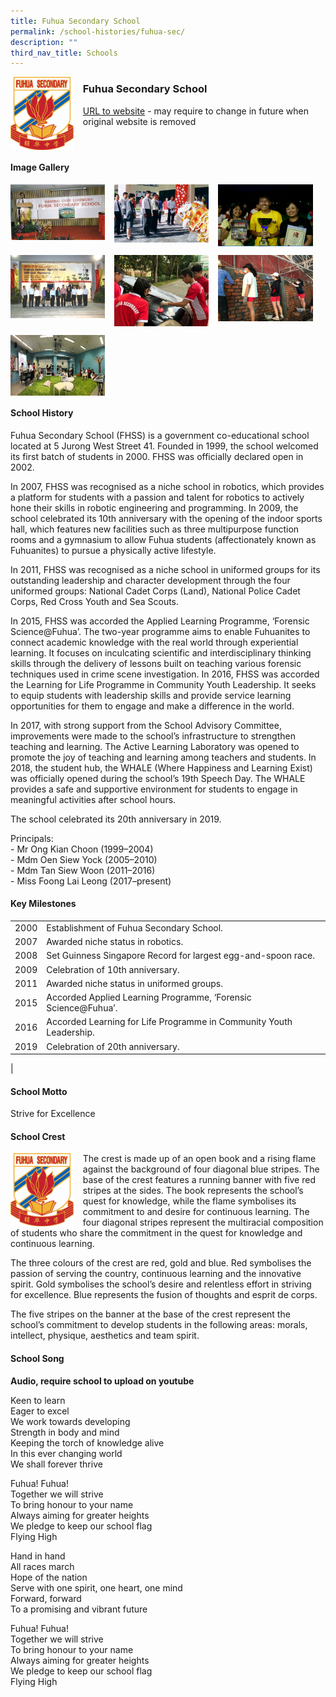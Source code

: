 ```yaml
---
title: Fuhua Secondary School
permalink: /school-histories/fuhua-sec/
description: ""
third_nav_title: Schools
---
```

<img src="/images/fuhuasec1.png" style="width:20%;margin-right:15px;" align = "left">

### **Fuhua Secondary School**
[URL to website](http://fuhuasec.moe.edu.sg/) - may require to change in future when original website is removed

<br clear="left">

#### **Image Gallery**

<p><a href="https://d1yxymztqoj7qn.amplifyapp.com/images/fuhuasec2.jpg">  
<img src="/images/fuhuasec2.jpg" style="width:30%;margin-right:15px;" align = "left">
</a></p>

<p><a href="https://d1yxymztqoj7qn.amplifyapp.com/images/fuhuasec3.jpg">  
<img src="/images/fuhuasec3.jpg" style="width:30%;margin-right:15px;" align = "left">
</a></p>

<p><a href="https://d1yxymztqoj7qn.amplifyapp.com/images/fuhuasec4.jpg">  
<img src="/images/fuhuasec4.jpg" style="width:30%;margin-right:15px;" align = "left">
</a></p>

<br clear="left">

<p><a href="https://d1yxymztqoj7qn.amplifyapp.com/images/fuhuasec5.jpg">  
<img src="/images/fuhuasec5.jpg" style="width:30%;margin-right:15px;" align = "left">
</a></p>

<p><a href="https://d1yxymztqoj7qn.amplifyapp.com/images/fuhuasec6.jpg">  
<img src="/images/fuhuasec6.jpg" style="width:30%;margin-right:15px;" align = "left">
</a></p>

<p><a href="https://d1yxymztqoj7qn.amplifyapp.com/images/fuhuasec7.jpg">  
<img src="/images/fuhuasec7.jpg" style="width:30%;margin-right:15px;" align = "left">
</a></p>

<br clear="left">

<p><a href="https://d1yxymztqoj7qn.amplifyapp.com/images/fuhuasec8.jpg">  
<img src="/images/fuhuasec8.jpg" style="width:30%;margin-right:15px;" align = "left">
</a></p>

<br clear="left">

#### **School History**
Fuhua Secondary School (FHSS) is a government co-educational school located at 5 Jurong West Street 41. Founded in 1999, the school welcomed its first batch of students in 2000. FHSS was officially declared open in 2002.

In 2007, FHSS was recognised as a niche school in robotics, which provides a platform for students with a passion and talent for robotics to actively hone their skills in robotic engineering and programming. In 2009, the school celebrated its 10th anniversary with the opening of the indoor sports hall, which features new facilities such as three multipurpose function rooms and a gymnasium to allow Fuhua students (affectionately known as Fuhuanites) to pursue a physically active lifestyle.

In 2011, FHSS was recognised as a niche school in uniformed groups for its outstanding leadership and character development through the four uniformed groups: National Cadet Corps (Land), National Police Cadet Corps, Red Cross Youth and Sea Scouts.

In 2015, FHSS was accorded the Applied Learning Programme, ‘Forensic Science@Fuhua’. The two-year programme aims to enable Fuhuanites to connect academic knowledge with the real world through experiential learning. It focuses on inculcating scientific and interdisciplinary thinking skills through the delivery of lessons built on teaching various forensic techniques used in crime scene investigation. In 2016, FHSS was accorded the Learning for Life Programme in Community Youth Leadership. It seeks to equip students with leadership skills and provide service learning opportunities for them to engage and make a difference in the world.

In 2017, with strong support from the School Advisory Committee, improvements were made to the school’s infrastructure to strengthen teaching and learning. The Active Learning Laboratory was opened to promote the joy of teaching and learning among teachers and students. In 2018, the student hub, the WHALE (Where Happiness and Learning Exist) was officially opened during the school’s 19th Speech Day. The WHALE provides a safe and supportive environment for students to engage in meaningful activities after school hours.

The school celebrated its 20th anniversary in 2019.

Principals:<br>
\- Mr Ong Kian Choon (1999–2004)<br>
\- Mdm Oen Siew Yock (2005–2010)<br>
\- Mdm Tan Siew Woon (2011–2016)<br>
\- Miss Foong Lai Leong (2017–present)

#### **Key Milestones**

|  |  |
|:---:|---|
| 2000 | Establishment of Fuhua Secondary School. |
| 2007 | Awarded niche status in robotics. |
| 2008 | Set Guinness Singapore Record for largest egg-and-spoon race. |
| 2009 | Celebration of 10th anniversary. |
| 2011 | Awarded niche status in uniformed groups. |
| 2015 | Accorded Applied Learning Programme, ‘Forensic Science@Fuhua’. |
| 2016 | Accorded Learning for Life Programme in Community Youth Leadership. |
| 2019 | Celebration of 20th anniversary. |
|

#### **School Motto**
Strive for Excellence

#### **School Crest**
<img src="/images/fuhuasec1.png" style="width:20%;margin-right:15px;" align = "left">

The crest is made up of an open book and a rising flame against the background of four diagonal blue stripes. The base of the crest features a running banner with five red stripes at the sides. The book represents the school’s quest for knowledge, while the flame symbolises its commitment to and desire for continuous learning. The four diagonal stripes represent the multiracial composition of students who share the commitment in the quest for knowledge and continuous learning.

The three colours of the crest are red, gold and blue. Red symbolises the passion of serving the country, continuous learning and the innovative spirit. Gold symbolises the school’s desire and relentless effort in striving for excellence. Blue represents the fusion of thoughts and esprit de corps.

The five stripes on the banner at the base of the crest represent the school’s commitment to develop students in the following areas: morals, intellect, physique, aesthetics and team spirit.

#### **School Song**
**Audio, require school to upload on youtube**

Keen to learn<br>
Eager to excel<br>
We work towards developing<br>
Strength in body and mind<br>
Keeping the torch of knowledge alive<br>
In this ever changing world<br>
We shall forever thrive

Fuhua! Fuhua!<br>
Together we will strive<br>
To bring honour to your name<br>
Always aiming for greater heights<br>
We pledge to keep our school flag<br>
Flying High

Hand in hand<br>
All races march<br>
Hope of the nation<br>
Serve with one spirit, one heart, one mind<br>
Forward, forward<br>
To a promising and vibrant future

Fuhua! Fuhua!<br>
Together we will strive<br>
To bring honour to your name<br>
Always aiming for greater heights<br>
We pledge to keep our school flag<br>
Flying High